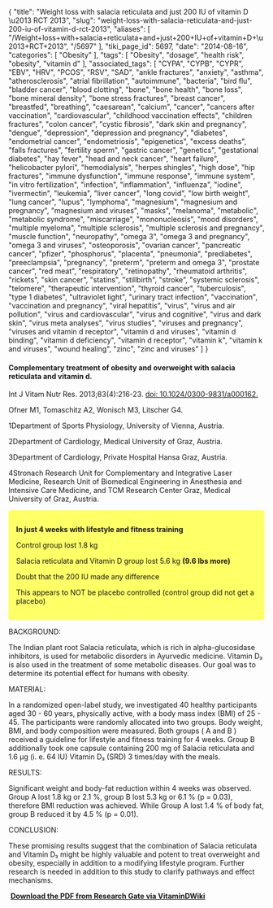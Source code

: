 {
    "title": "Weight loss with salacia reticulata and just 200 IU of vitamin D \u2013 RCT 2013",
    "slug": "weight-loss-with-salacia-reticulata-and-just-200-iu-of-vitamin-d-rct-2013",
    "aliases": [
        "/Weight+loss+with+salacia+reticulata+and+just+200+IU+of+vitamin+D+\u2013+RCT+2013",
        "/5697"
    ],
    "tiki_page_id": 5697,
    "date": "2014-08-16",
    "categories": [
        "Obesity"
    ],
    "tags": [
        "Obesity",
        "dosage",
        "health risk",
        "obesity",
        "vitamin d"
    ],
    "associated_tags": [
        "CYPA",
        "CYPB",
        "CYPR",
        "EBV",
        "HRV",
        "PCOS",
        "RSV",
        "SAD",
        "ankle fractures",
        "anxiety",
        "asthma",
        "atherosclerosis",
        "atrial fibrillation",
        "autoimmune",
        "bacteria",
        "bird flu",
        "bladder cancer",
        "blood clotting",
        "bone",
        "bone health",
        "bone loss",
        "bone mineral density",
        "bone stress fractures",
        "breast cancer",
        "breastfed",
        "breathing",
        "caesarean",
        "calcium",
        "cancer",
        "cancers after vaccination",
        "cardiovascular",
        "childhood vaccination effects",
        "children fractures",
        "colon cancer",
        "cystic fibrosis",
        "dark skin and pregnancy",
        "dengue",
        "depression",
        "depression and pregnancy",
        "diabetes",
        "endometrial cancer",
        "endometriosis",
        "epigenetics",
        "excess deaths",
        "falls fractures",
        "fertility sperm",
        "gastric cancer",
        "genetics",
        "gestational diabetes",
        "hay fever",
        "head and neck cancer",
        "heart failure",
        "helicobacter pylori",
        "hemodialysis",
        "herpes shingles",
        "high dose",
        "hip fractures",
        "immune dysfunction",
        "immune response",
        "immune system",
        "in vitro fertilization",
        "infection",
        "inflammation",
        "influenza",
        "iodine",
        "ivermectin",
        "leukemia",
        "liver cancer",
        "long covid",
        "low birth weight",
        "lung cancer",
        "lupus",
        "lymphoma",
        "magnesium",
        "magnesium and pregnancy",
        "magnesium and viruses",
        "masks",
        "melanoma",
        "metabolic",
        "metabolic syndrome",
        "miscarriage",
        "mononucleosis",
        "mood disorders",
        "multiple myeloma",
        "multiple sclerosis",
        "multiple sclerosis and pregnancy",
        "muscle function",
        "neuropathy",
        "omega 3",
        "omega 3 and pregnancy",
        "omega 3 and viruses",
        "osteoporosis",
        "ovarian cancer",
        "pancreatic cancer",
        "pfizer",
        "phosphorus",
        "placenta",
        "pneumonia",
        "prediabetes",
        "preeclampsia",
        "pregnancy",
        "preterm",
        "preterm and omega 3",
        "prostate cancer",
        "red meat",
        "respiratory",
        "retinopathy",
        "rheumatoid arthritis",
        "rickets",
        "skin cancer",
        "statins",
        "stillbirth",
        "stroke",
        "systemic sclerosis",
        "telomere",
        "therapeutic intervention",
        "thyroid cancer",
        "tuberculosis",
        "type 1 diabetes",
        "ultraviolet light",
        "urinary tract infection",
        "vaccination",
        "vaccination and pregnancy",
        "viral hepatitis",
        "virus",
        "virus and air pollution",
        "virus and cardiovascular",
        "virus and cognitive",
        "virus and dark skin",
        "virus meta analyses",
        "virus studies",
        "viruses and pregnancy",
        "viruses and vitamin d receptor",
        "vitamin d and viruses",
        "vitamin d binding",
        "vitamin d deficiency",
        "vitamin d receptor",
        "vitamin k",
        "vitamin k and viruses",
        "wound healing",
        "zinc",
        "zinc and viruses"
    ]
}


#### Complementary treatment of obesity and overweight with salacia reticulata and vitamin d.

Int J Vitam Nutr Res. 2013;83(4):216-23. [doi: 10.1024/0300-9831/a000162.](https://doi.org/10.1024/0300-9831/a000162.)

Ofner M1, Tomaschitz A2, Wonisch M3, Litscher G4.

1Department of Sports Physiology, University of Vienna, Austria.

2Department of Cardiology, Medical University of Graz, Austria.

3Department of Cardiology, Private Hospital Hansa Graz, Austria.

4Stronach Research Unit for Complementary and Integrative Laser Medicine, Research Unit of Biomedical Engineering in Anesthesia and Intensive Care Medicine, and TCM Research Center Graz, Medical University of Graz, Austria.

<div class="border" style="background-color:#FF6;padding:15px;margin:10px 0;border-radius:5px;width:>70%">

 **In just 4 weeks with lifestyle and fitness training** 

Control group lost 1.8 kg

Salacia reticulata and Vitamin D group lost  5.6 kg  **(9.6 lbs more)** 

Doubt that the 200 IU made any difference

This appears to NOT be placebo controlled (control group did not get a placebo)

</div>

BACKGROUND:

The Indian plant root Salacia reticulata, which is rich in alpha-glucosidase inhibitors, is used for metabolic disorders in Ayurvedic medicine. Vitamin D₃ is also used in the treatment of some metabolic diseases. Our goal was to determine its potential effect for humans with obesity.

MATERIAL:

In a randomized open-label study, we investigated 40 healthy participants aged 30 - 60 years, physically active, with a body mass index (BMI) of 25 - 45. The participants were randomly allocated into two groups. Body weight, BMI, and body composition were measured. Both groups ( A and B ) received a guideline for lifestyle and fitness training for 4 weeks. Group B additionally took one capsule containing 200 mg of Salacia reticulata and 1.6 µg (i. e. 64 IU) Vitamin D₃ (SRD) 3 times/day with the meals.

RESULTS:

Significant weight and body-fat reduction within 4 weeks was observed. Group A lost 1.8 kg or 2.1 %, group B lost 5.3 kg or 6.1 % (p = 0.03), therefore BMI reduction was achieved. While Group A lost 1.4 % of body fat, group B reduced it by 4.5 % (p = 0.01).

CONCLUSION:

These promising results suggest that the combination of Salacia reticulata and Vitamin D₃ might be highly valuable and potent to treat overweight and obesity, especially in addition to a modifying lifestyle program. Further research is needed in addition to this study to clarify pathways and effect mechanisms.

 **<i class="fas fa-file-pdf" style="margin-right: 0.3em;"></i><a href="https://d378j1rmrlek7x.cloudfront.net/attachments/pdf/salacia-reticulata-rg.pdf">Download the PDF from Research Gate via VitaminDWiki </a>**
